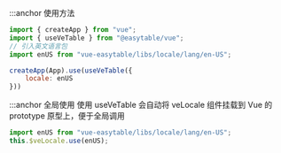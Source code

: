 :::anchor 使用方法

```javascript
import { createApp } from "vue";
import { useVeTable } from "@easytable/vue";
// 引入英文语言包
import enUS from "vue-easytable/libs/locale/lang/en-US";

createApp(App).use(useVeTable({
    locale: enUS
}))
```

:::anchor 全局使用
使用 useVeTable 会自动将 veLocale 组件挂载到 Vue 的 prototype 原型上，便于全局调用

```javascript
import enUS from "vue-easytable/libs/locale/lang/en-US";
this.$veLocale.use(enUS);
```
